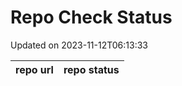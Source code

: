 # Repo Check Status

Updated on 2023-11-12T06:13:33

| repo url | repo status |
| -------- | -------- | 
